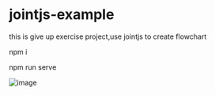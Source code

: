 # jointjs-example
this is give up exercise project,use jointjs to create flowchart  

npm i

npm run serve

![image](https://user-images.githubusercontent.com/96507488/167526239-65940268-10c2-406a-afb6-e41b11410c6a.png)
